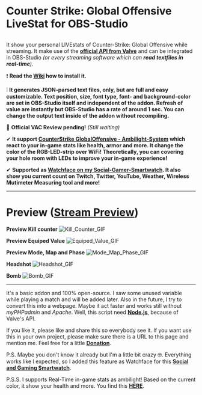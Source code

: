 # Counter Strike: Global Offensive LiveStat for OBS-Studio
## 
It show your personal LIVEstats of Counter-Strike: Global Offensive while streaming. It make use of the **[official API from Valve](https://developer.valvesoftware.com/wiki/Counter-Strike:_Global_Offensive_Game_State_Integration#Sample_HTTP_POST_Endpoint_Server)** and can be integrated in OBS-Studio _(or every streaming software which can **read textfiles in real-time**)_.

❗ **Read the [Wiki](https://github.com/TheAmadeus25/CounterStrike-GlobalOffensive-LiveStat-for-OBS-Studio/wiki) how to install it.**

❕ **It generates JSON-parsed text files, only, but are full and easy customizable. Text position, size, font type, font- and background-color are set in OBS-Studio itself and independent of the addon. Refresh of value are instantly but OBS-Studio has a rate of around 1 sec. You can change the output text inside of the addon without recompiling.**

💬 **Official VAC Review pending!** *(Still waiting)*

✔ **It support [CounterStrike GlobalOffensive - Ambilight-System](https://github.com/TheAmadeus25/CounterStrike-GlobalOffensive-Ambilight-System) which react to your in-game stats like health, armor and more. It change the color of the RGB-LED-strip over WiFi! Theoretically, you can covering your hole room with LEDs to improve your in-game experience!**

✔ **Supported as [Watchface on my Social-Gamer-Smartwatch](https://github.com/TheAmadeus25/LaColorduino). It also show you current count on Twitch, Twitter, YouTube, Weather, Wireless Mutimeter Measuring tool and more!**

***

# Preview ([Stream Preview](https://youtu.be/FWnBeAKL8GE?t=329))

**Preview Kill counter**
![Kill_Counter_GIF](https://github.com/TheAmadeus25/CounterStrike-GlobalOffensive-LiveStat-for-OBS-Studio/blob/master/Photos/Kill%20Counter.gif)

**Preview Equiped Value**
![Equiped_Value_GIF](https://github.com/TheAmadeus25/CounterStrike-GlobalOffensive-LiveStat-for-OBS-Studio/blob/master/Photos/Equiped%20Value.gif)

**Preview Mode, Map and Phase**
![Mode_Map_Phase_GIF](https://github.com/TheAmadeus25/CounterStrike-GlobalOffensive-LiveStat-for-OBS-Studio/blob/master/Photos/Map%20and%20Round.gif)

**Headshot**
![Headshot_GIF](https://github.com/TheAmadeus25/CounterStrike-GlobalOffensive-LiveStat-for-OBS-Studio/blob/master/Photos/Headshot.gif)

**Bomb**
![Bomb_GIF](https://github.com/TheAmadeus25/CounterStrike-GlobalOffensive-LiveStat-for-OBS-Studio/blob/master/Photos/Bomb.gif)


***

It's a basic addon and 100% open-source. I saw some unused variable while playing a match and will be added later. Also in the future, I try to convert this into a webpage. Maybe it act faster and works still without _myPHPadmin_ and _Apache_. Well, this script need **[Node.js](https://nodejs.org/)**, because of Valve's API.

If you like it, please like and share this so everybody see it. If you want use this in your own project, please make sure there is a URL to this page and mention me. Feel free for a little **[Donation](https://www.paypal.com/cgi-bin/webscr?cmd=_s-xclick&hosted_button_id=GLQ52YVTN24CN&source=url)**.

P.S. Maybe you don't know it already but I'm a little bit crazy 🤓. Everything works like I expected, so I added this feature as Watchface for this **[Social and Gaming Smartwatch](https://theamadeus25.github.io/LaColorduino/)**.

P.S.S. I supports Real-Time in-game stats as ambilight! Based on the current color, it show your health and more. You find this **[HERE](https://github.com/TheAmadeus25/CounterStrike-GlobalOffensive-Ambilight-System)**.
